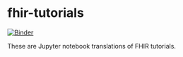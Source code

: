 # fhir-tutorials

[![Binder](https://mybinder.org/badge_logo.svg)](https://mybinder.org/v2/gh/melbourne-cdth/fhir-tutorials/HEAD)

These are Jupyter notebook translations of FHIR tutorials.
